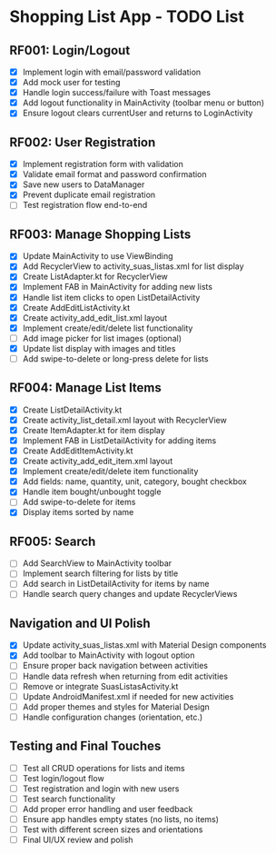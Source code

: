 # Shopping List App - TODO List

## RF001: Login/Logout
- [x] Implement login with email/password validation
- [x] Add mock user for testing
- [x] Handle login success/failure with Toast messages
- [x] Add logout functionality in MainActivity (toolbar menu or button)
- [x] Ensure logout clears currentUser and returns to LoginActivity

## RF002: User Registration
- [x] Implement registration form with validation
- [x] Validate email format and password confirmation
- [x] Save new users to DataManager
- [x] Prevent duplicate email registration
- [ ] Test registration flow end-to-end

## RF003: Manage Shopping Lists
- [x] Update MainActivity to use ViewBinding
- [x] Add RecyclerView to activity_suas_listas.xml for list display
- [x] Create ListAdapter.kt for RecyclerView
- [x] Implement FAB in MainActivity for adding new lists
- [x] Handle list item clicks to open ListDetailActivity
- [x] Create AddEditListActivity.kt
- [x] Create activity_add_edit_list.xml layout
- [x] Implement create/edit/delete list functionality
- [ ] Add image picker for list images (optional)
- [x] Update list display with images and titles
- [ ] Add swipe-to-delete or long-press delete for lists

## RF004: Manage List Items
- [x] Create ListDetailActivity.kt
- [x] Create activity_list_detail.xml layout with RecyclerView
- [x] Create ItemAdapter.kt for item display
- [x] Implement FAB in ListDetailActivity for adding items
- [x] Create AddEditItemActivity.kt
- [x] Create activity_add_edit_item.xml layout
- [x] Implement create/edit/delete item functionality
- [x] Add fields: name, quantity, unit, category, bought checkbox
- [x] Handle item bought/unbought toggle
- [ ] Add swipe-to-delete for items
- [x] Display items sorted by name

## RF005: Search
- [ ] Add SearchView to MainActivity toolbar
- [ ] Implement search filtering for lists by title
- [ ] Add search in ListDetailActivity for items by name
- [ ] Handle search query changes and update RecyclerViews

## Navigation and UI Polish
- [x] Update activity_suas_listas.xml with Material Design components
- [x] Add toolbar to MainActivity with logout option
- [ ] Ensure proper back navigation between activities
- [ ] Handle data refresh when returning from edit activities
- [ ] Remove or integrate SuasListasActivity.kt
- [ ] Update AndroidManifest.xml if needed for new activities
- [ ] Add proper themes and styles for Material Design
- [ ] Handle configuration changes (orientation, etc.)

## Testing and Final Touches
- [ ] Test all CRUD operations for lists and items
- [ ] Test login/logout flow
- [ ] Test registration and login with new users
- [ ] Test search functionality
- [ ] Add proper error handling and user feedback
- [ ] Ensure app handles empty states (no lists, no items)
- [ ] Test with different screen sizes and orientations
- [ ] Final UI/UX review and polish
